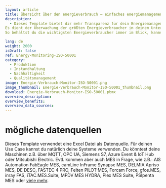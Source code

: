```yaml
---
layout: article
title: übersicht über den energieverbrauch – einfaches energiemanagementsystem nach ISO 50001
description: 
  - Dieses Template bietet dir mehr Transparenz für dein Energiemanagement. 
Es dient der Überwachung der größten Energieverbraucher in deinem Unternehmen, der Verbesserung der Energieeffizienz und der Einsparung von Ressourcen.
So behältst du die wichtigsten Energieverbraucher immer im Blick, kannst eine Energienutzung im Sinne des Klimaschutzes sicherstellen und Probleme im Energiemanagement schnell erkennen um eine Reduzierung der Energiekosten zu erreichen. Neben dem Stromverbrauch können auch noch weitere wichtige Kennzahlen wie Luftmengen oder der Systemdruck angezeigt werden. Jetzt Template herunterladen und leichter die gesetzlichen Vorgaben einer ISO 500001 Normung erreichen.

lang: de
weight: 2000
isDraft: false
ref: Energy-Monitoring-ISO-50001
category:
  - Produktion
  - Instandhaltung
  - Nachhaltigkeit
  - Qualitätsmanagement
image: Energie-Verbrauch-Monitor-ISO-50001.png
image_thumbnail: Energie-Verbrauch-Monitor-ISO-50001_thumbnail.png
download: Energie-Verbrauch-Monitor-ISO-50001.pbmx
overview_description:
overview_benefits:
overview_data_sources:
---
```

# mögliche datenquellen
Dieses Template verwendet eine Excel Datei als Datenquelle. Für deinen Use Case kannst du natürlich deine Systeme verwenden. Du könntest deine Maschinen z.B. über MQTT, OPC UA, Siemens S7, Azure Event & IoT Hub oder Mitsubishi Electric. Evtl. kommen aber auch MES in Frage, wie z.B.: AIS Automation FabEagle MES, camLine InFrame Synapse MES, DELMIA Apriso MES, DE DESC, FASTEC 4 PRO, Felten PILOT:MES, Forcam Force, gfos.MES, inray FAS, iTAC.MES.Suite, MPDV MES HYDRA, Plex MES Suite, PSIpenta MES oder [viele mehr](https://peakboard.com/produkt/peakboard-versionen/#schnittstellen).
